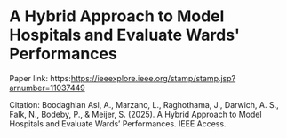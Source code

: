 # A Hybrid Approach to Model Hospitals and Evaluate Wards' Performances
Paper link: https:https://ieeexplore.ieee.org/stamp/stamp.jsp?arnumber=11037449

Citation: Boodaghian Asl, A., Marzano, L., Raghothama, J., Darwich, A. S., Falk, N., Bodeby, P., & Meijer, S. (2025). A Hybrid Approach to Model Hospitals and Evaluate Wards’ Performances. IEEE Access.


 
